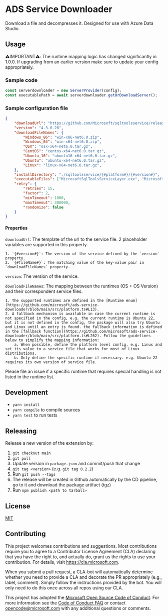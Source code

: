 # ADS Service Downloader

Download a file and decompresses it. Designed for use with Azure Data Studio.

## Usage

⚠️IMPORTANT⚠️: The runtime mapping logic has changed significantly in 1.0.0. If upgrading from an earlier version make sure to update your config appropriately.

### Sample code
```TypeScript
const serverdownloader = new ServerProvider(config);
const executablePath = await serverdownloader.getOrDownloadServer();
```
### Sample configuration file
```JSON
{
	"downloadUrl": "https://github.com/Microsoft/sqltoolsservice/releases/download/{#version#}/microsoft.sqltools.servicelayer-{#fileName#}",
	"version": "4.3.0.26",
	"downloadFileNames": {
		"Windows_86": "win-x86-net6.0.zip",
		"Windows_64": "win-x64-net6.0.zip",
		"OSX": "osx-x64-net6.0.tar.gz",
		"CentOS": "centos-x64-net6.0.tar.gz",
		"Ubuntu_16": "ubuntu16-x64-net6.0.tar.gz",
		"Ubuntu": "ubuntu-x64-net6.0.tar.gz",
		"Linux": "linux-x64-net6.0.tar.gz",
	},
	"installDirectory": "./sqltoolsservice/{#platform#}/{#version#}",
	"executableFiles": ["MicrosoftSqlToolsServiceLayer.exe", "MicrosoftSqlToolsServiceLayer"],
	"retry": {
		"retries": 15,
		"factor": 2,
		"minTimeout": 1000,
		"maxTimeout": 300000,
		"randomize": false
	}
}
```
#### Properties

`downloadUrl`: The template of the url to the service file. 2 placeholder variables are supported in this property.

	1. `{#version#}`: The version of the service defined by the `version` property.
	2. `{#fileName#}`: The matching value of the key-value pair in `downloadFileNames` property.

`version`: The version of the service.

`downloadFileNames`: The mapping between the runtimes (OS + OS Version) and their correspondent service files.

	1. The supported runtimes are defined in the [Runtime enum](https://github.com/microsoft/ads-service-downloader/blob/main/src/platform.ts#L13). 
	2. A fallback mechanism is available in case the current runtime is not specified in the config, e.g. the current runtime is Ubuntu 22, but it is not defined in the config, the package will also try Ubuntu and Linux until an entry is found. the fallback information is defined in the [fallback function](https://github.com/microsoft/ads-service-downloader/blob/main/src/platform.ts#L262). Follow the guidelines below to simplify the mapping information:
		a. When possible, define the platform level config, e.g. Linux and set its value to a service file that works for most of Linux distributions.
		b. Only define the specific runtime if necessary. e.g. Ubuntu 22 requires its own version of service file.

Please file an issue if a specific runtime that requires special handling is not listed in the runtime list.

## Development

- `yarn install`
- `yarn compile` to compile sources
- `yarn test` to run tests

## Releasing

Release a new version of the extension by:

1. `git checkout main`
2. `git pull`
3. Update version in `package.json` and commit/push that change
4. `git tag <version>` (e.g. `git tag 0.2.2`)
5. Run `git push --tags`
6. The release will be created in Github automatically by the CD pipeline, go to it and download the package artifact (tgz)
7. Run `npm publish <path to tarball>`

## License

[MIT](LICENSE)

## Contributing

This project welcomes contributions and suggestions. Most contributions require you to agree to a
Contributor License Agreement (CLA) declaring that you have the right to, and actually do, grant us
the rights to use your contribution. For details, visit https://cla.microsoft.com.

When you submit a pull request, a CLA-bot will automatically determine whether you need to provide
a CLA and decorate the PR appropriately (e.g., label, comment). Simply follow the instructions
provided by the bot. You will only need to do this once across all repos using our CLA.

This project has adopted the [Microsoft Open Source Code of Conduct](https://opensource.microsoft.com/codeofconduct/).
For more information see the [Code of Conduct FAQ](https://opensource.microsoft.com/codeofconduct/faq/) or
contact [opencode@microsoft.com](mailto:opencode@microsoft.com) with any additional questions or comments.
